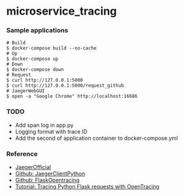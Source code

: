 # microservice_tracing

### Sample applications

```shell
# Build
$ docker-compose build --no-cache
# Up
$ docker-compose up
# Down
$ docker-compose down
# Request
$ curl http://127.0.0.1:5000
$ curl http://127.0.0.1:5000/request_github
# JaegerWebGUI
$ open -a "Google Chrome" http://localhost:16686
```

### TODO

- Add span log in app.py
- Logging format with trace ID
- Add the second of application container to docker-compose.yml

### Reference

- [JaegerOfficial](https://www.jaegertracing.io/docs/1.21/getting-started/)
- [Github: JaegerClientPython](https://github.com/jaegertracing/jaeger-client-python#getting-started)
- [Github: FlaskOpentracing](https://github.com/opentracing-contrib/python-flask#usage)
- [Tutorial: Tracing Python Flask requests with OpenTracing](https://scoutapm.com/blog/tutorial-tracing-python-flask-requests-with-opentracing)
